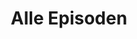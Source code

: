 ---
permalink: /sanft-sorgfältig/alle-episoden
layout: allEpisodes
title: Alle Episoden
parent: Sanft und Sorgfältig
nav_order: 1
metadataName: list_episodes_metadata_ss
---